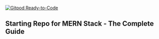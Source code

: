 [![Gitpod Ready-to-Code](https://img.shields.io/badge/Gitpod-Ready--to--Code-blue?logo=gitpod)](https://gitpod.io/#https://github.com/ramosluciana/CA4-BEWD-Attraktiva) 

## Starting Repo for MERN Stack - The Complete Guide
